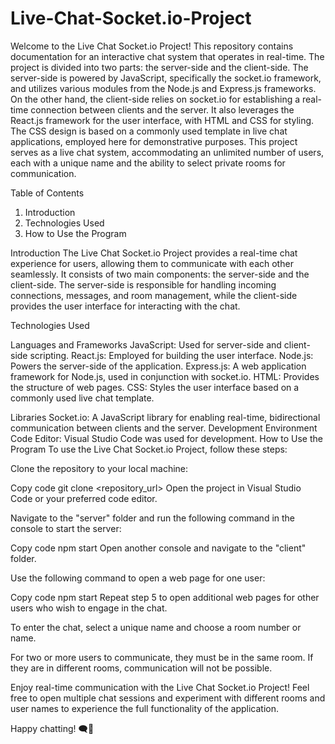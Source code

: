 # Live-Chat-Socket.io-Project

Welcome to the Live Chat Socket.io Project! This repository contains documentation for an interactive chat system that operates in real-time. The project is divided into two parts: the server-side and the client-side. The server-side is powered by JavaScript, specifically the socket.io framework, and utilizes various modules from the Node.js and Express.js frameworks. On the other hand, the client-side relies on socket.io for establishing a real-time connection between clients and the server. It also leverages the React.js framework for the user interface, with HTML and CSS for styling. The CSS design is based on a commonly used template in live chat applications, employed here for demonstrative purposes. This project serves as a live chat system, accommodating an unlimited number of users, each with a unique name and the ability to select private rooms for communication.

Table of Contents

1. Introduction
2. Technologies Used
3. How to Use the Program

Introduction
The Live Chat Socket.io Project provides a real-time chat experience for users, allowing them to communicate with each other seamlessly. It consists of two main components: the server-side and the client-side. The server-side is responsible for handling incoming connections, messages, and room management, while the client-side provides the user interface for interacting with the chat.

Technologies Used

Languages and Frameworks
JavaScript: Used for server-side and client-side scripting.
React.js: Employed for building the user interface.
Node.js: Powers the server-side of the application.
Express.js: A web application framework for Node.js, used in conjunction with socket.io.
HTML: Provides the structure of web pages.
CSS: Styles the user interface based on a commonly used live chat template.

Libraries
Socket.io: A JavaScript library for enabling real-time, bidirectional communication between clients and the server.
Development Environment
Code Editor: Visual Studio Code was used for development.
How to Use the Program
To use the Live Chat Socket.io Project, follow these steps:

Clone the repository to your local machine:

Copy code
git clone <repository_url>
Open the project in Visual Studio Code or your preferred code editor.

Navigate to the "server" folder and run the following command in the console to start the server:

Copy code
npm start
Open another console and navigate to the "client" folder.

Use the following command to open a web page for one user:

Copy code
npm start
Repeat step 5 to open additional web pages for other users who wish to engage in the chat.

To enter the chat, select a unique name and choose a room number or name.

For two or more users to communicate, they must be in the same room. If they are in different rooms, communication will not be possible.

Enjoy real-time communication with the Live Chat Socket.io Project! Feel free to open multiple chat sessions and experiment with different rooms and user names to experience the full functionality of the application.

Happy chatting! 🗨️🚀
